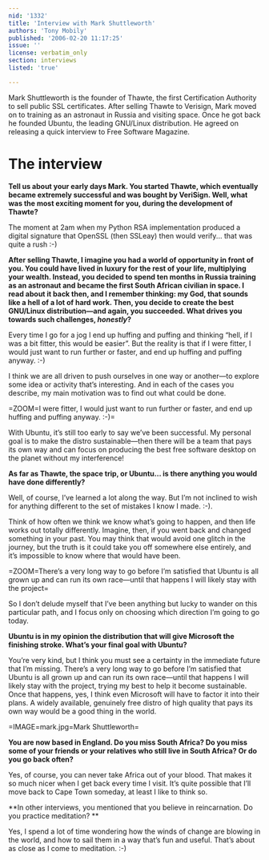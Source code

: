 ```yaml
---
nid: '1332'
title: 'Interview with Mark Shuttleworth'
authors: 'Tony Mobily'
published: '2006-02-20 11:17:25'
issue: ''
license: verbatim_only
section: interviews
listed: 'true'

---
```

Mark Shuttleworth is the founder of Thawte, the first Certification Authority to sell public SSL certificates. After selling Thawte to Verisign, Mark moved on to training as an astronaut in Russia and visiting space. Once he got back he founded Ubuntu, the leading GNU/Linux distribution. He agreed on releasing a quick interview to Free Software Magazine.

<!--break-->

# The interview

**Tell us about your early days Mark. You started Thawte, which eventually became extremely successful and was bought by VeriSign. Well, what was the most exciting moment for you, during the development of Thawte?**

The moment at 2am when my Python RSA implementation produced a digital signature that OpenSSL (then SSLeay) then would verify... that was quite a rush :-)

**After selling Thawte, I imagine you had a world of opportunity in front of you. You could have lived in luxury for the rest of your life, multiplying your wealth. Instead, you decided to spend ten months in Russia training as an astronaut and became the first South African civilian in space. I read about it back then, and I remember thinking: my God, that sounds like a hell of a lot of hard work. Then, you decide to create the best GNU/Linux distribution—and again, you succeeded. What drives you towards such challenges, _honestly_?**

Every time I go for a jog I end up huffing and puffing and thinking “hell, if I was a bit fitter, this would be easier”. But the reality is that if I were fitter, I would just want to run further or faster, and end up huffing and puffing anyway. :-)

I think we are all driven to push ourselves in one way or another—to explore some idea or activity that’s interesting. And in each of the cases you describe, my main motivation was to find out what could be done.


=ZOOM=I were fitter, I would just want to run further or faster, and end up huffing and puffing anyway. :-)=

With Ubuntu, it’s still too early to say we’ve been successful. My personal goal is to make the distro sustainable—then there will be a team that pays its own way and can focus on producing the best free software desktop on the planet without my interference!

**As far as Thawte, the space trip, or Ubuntu... is there anything you would have done differently?**

Well, of course, I’ve learned a lot along the way. But I’m not inclined to wish for anything different to the set of mistakes I know I made. :-).

Think of how often we think we know what’s going to happen, and then life works out totally differently. Imagine, then, if you went back and changed something in your past. You may think that would avoid one glitch in the journey, but the truth is it could take you off somewhere else entirely, and it’s impossible to know where that would have been.


=ZOOM=There’s a very long way to go before I’m satisfied that Ubuntu is all grown up and can run its own race—until that happens I will likely stay with the project=

So I don’t delude myself that I’ve been anything but lucky to wander on this particular path, and I focus only on choosing which direction I’m going to go today.

**Ubuntu is in my opinion the distribution that will give Microsoft the finishing stroke. What’s your final goal with Ubuntu?**

You’re very kind, but I think you must see a certainty in the immediate future that I’m missing. There’s a very long way to go before I’m satisfied that Ubuntu is all grown up and can run its own race—until that happens I will likely stay with the project, trying my best to help it become sustainable. Once that happens, yes, I think even Microsoft will have to factor it into their plans. A widely available, genuinely free distro of high quality that pays its own way would be a good thing in the world.


=IMAGE=mark.jpg=Mark Shuttleworth=

**You are now based in England. Do you miss South Africa? Do you miss some of your friends or your relatives who still live in South Africa? Or do you go back often?**

Yes, of course, you can never take Africa out of your blood. That makes it so much nicer when I get back every time I visit. It’s quite possible that I’ll move back to Cape Town someday, at least I like to think so.

**In other interviews, you mentioned that you believe in reincarnation. Do you practice meditation? **

Yes, I spend a lot of time wondering how the winds of change are blowing in the world, and how to sail them in a way that’s fun and useful. That’s about as close as I come to meditation. :-)

